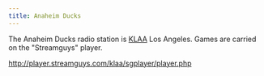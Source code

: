 ```yaml
---
title: Anaheim Ducks
---
```

The Anaheim Ducks radio station is [KLAA] Los Angeles. Games are 
carried on the "Streamguys" player.

[KLAA]:http:../../radio/am-broadcast/klaa/

http://player.streamguys.com/klaa/sgplayer/player.php
